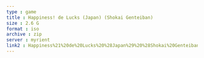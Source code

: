 ```yaml
---
type : game
title : Happiness! de Lucks (Japan) (Shokai Genteiban)
size : 2.6 G
format : iso
archive : zip
server : myrient
link2 : Happiness%21%20de%20Lucks%20%28Japan%29%20%28Shokai%20Genteiban%29
---
```

